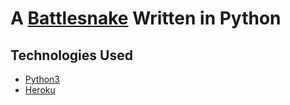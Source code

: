 # A [Battlesnake](http://play.battlesnake.com?utm_source=github&utm_medium=readme&utm_campaign=python_starter&utm_content=homepage) Written in Python

## Technologies Used

* [Python3](https://www.python.org/)
* [Heroku](https://www.heroku.com/)
